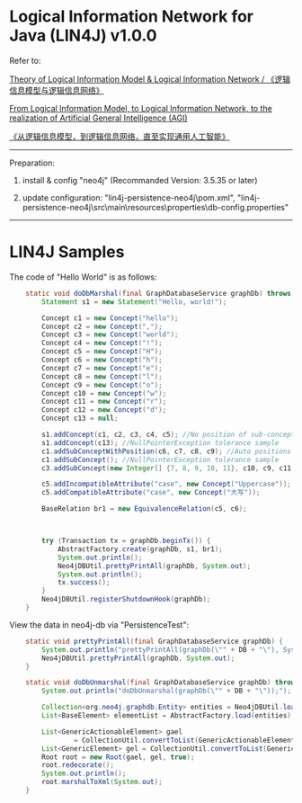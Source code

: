 # Logical Information Network for Java (LIN4J) v1.0.0

Refer to: 

[Theory of Logical Information Model & Logical Information Network / 《逻辑信息模型与逻辑信息网络》](https://github.com/jhjiang/lim_lin)

[From Logical Information Model, to Logical Information Network, to the realization of Artificial General Intelligence (AGI)](https://www.reddit.com/user/JeffreyJiang/comments/upcloh/from_logical_information_model_to_logical/)

[《从逻辑信息模型，到逻辑信息网络，直至实现通用人工智能》](https://zhuanlan.zhihu.com/p/497443483)

---------

Preparation: 

1. install & config "neo4j" (Recommanded Version: 3.5.35 or later)

2. update configuration: "lin4j-persistence-neo4j\pom.xml", 
                         "lin4j-persistence-neo4j\src\main\resources\properties\db-config.properties"

---------

# LIN4J Samples

The code of "Hello World" is as follows:

```java
	static void doDbMarshal(final GraphDatabaseService graphDb) throws Exception {
		Statement s1 = new Statement("Hello, world!");

		Concept c1 = new Concept("hello");
		Concept c2 = new Concept(",");
		Concept c3 = new Concept("world");
		Concept c4 = new Concept("!");
		Concept c5 = new Concept("H");
		Concept c6 = new Concept("h");
		Concept c7 = new Concept("e");
		Concept c8 = new Concept("l");
		Concept c9 = new Concept("o");
		Concept c10 = new Concept("w");
		Concept c11 = new Concept("r");
		Concept c12 = new Concept("d");
		Concept c13 = null;

		s1.addConcept(c1, c2, c3, c4, c5); //No position of sub-concepts sample
		s1.addConcept(c13); //NullPointerException tolerance sample
		c1.addSubConceptWithPosition(c6, c7, c8, c9); //Auto positions of sub-concepts sample
		c1.addSubConcept(); //NullPointerException tolerance sample
		c3.addSubConcept(new Integer[] {7, 8, 9, 10, 11}, c10, c9, c11, c8, c12); //Manual positions of sub-concepts sample

		c5.addIncompatibleAttribute("case", new Concept("Uppercase"));
		c5.addCompatibleAttribute("case", new Concept("大写"));

		BaseRelation br1 = new EquivalenceRelation(c5, c6);



		try (Transaction tx = graphDb.beginTx()) {
			AbstractFactory.create(graphDb, s1, br1);
			System.out.println();
			Neo4jDBUtil.prettyPrintAll(graphDb, System.out);
			System.out.println();
			tx.success();
		}
		Neo4jDBUtil.registerShutdownHook(graphDb);
	}
```

View the data in neo4j-db via "PersistenceTest":

```java
	static void prettyPrintAll(final GraphDatabaseService graphDb) {
		System.out.println("prettyPrintAll(graphDb(\"" + DB + "\"), System.out);");
		Neo4jDBUtil.prettyPrintAll(graphDb, System.out);
	}

	static void doDbUnmarshal(final GraphDatabaseService graphDb) throws LIMException {
		System.out.println("doDbUnmarshal(graphDb(\"" + DB + "\"));");

		Collection<org.neo4j.graphdb.Entity> entities = Neo4jDBUtil.loadAllEntityCollection(graphDb);
		List<BaseElement> elementList = AbstractFactory.load(entities);

		List<GenericActionableElement> gael 
				= CollectionUtil.convertToList(GenericActionableElement.class, elementList);
		List<GenericElement> gel = CollectionUtil.convertToList(GenericElement.class, elementList);
		Root root = new Root(gael, gel, true);
		root.redecorate();
		System.out.println();
		root.marshalToXml(System.out);
	}
```
